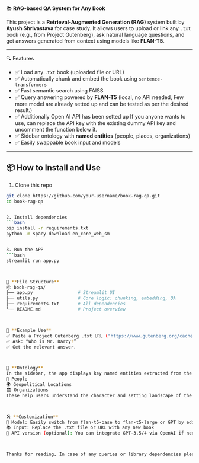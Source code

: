 📚 **RAG-based QA System for Any Book**

This project is a **Retrieval-Augmented Generation (RAG)** system built by **Ayush Shrivastava** for case study. It allows users to upload or link any `.txt` book (e.g., from Project Gutenberg), ask natural language questions, and get answers generated from context using models like **FLAN-T5**.

---

🔍 Features

- ✅ Load any `.txt` book (uploaded file or URL)
- ✅ Automatically chunk and embed the book using `sentence-transformers`
- ✅ Fast semantic search using FAISS
- ✅ Query answering powered by **FLAN-T5** (local, no API needed, Few more model are already setted up and can be tested as per the desired result.)
- ✅ Additionally Open AI API has been setted up If you anyone wants to use, can replace the API key with the existing dummy API key and uncomment the function below it.
- ✅ Sidebar ontology with **named entities** (people, places, organizations)
- ✅ Easily swappable book input and models

---

## 📦 How to Install and Use 

1. Clone this repo
```bash
git clone https://github.com/your-username/book-rag-qa.git
cd book-rag-qa


2. Install dependencies
```bash
pip install -r requirements.txt
python -m spacy download en_core_web_sm


3. Run the APP
```bash
streamlit run app.py



📁 **File Structure**
📦 book-rag-qa/
├── app.py                 # Streamlit UI
├── utils.py               # Core logic: chunking, embedding, QA
├── requirements.txt       # All dependencies
└── README.md              # Project overview



📘 **Example Use**
✅ Paste a Project Gutenberg .txt URL ("https://www.gutenberg.org/cache/epub/1342/pg1342.txt")
✅ Ask: “Who is Mr. Darcy?”
✅ Get the relevant answer.



🧠 **Ontology**
In the sidebar, the app displays key named entities extracted from the book:
👤 People
🌍 Geopolitical Locations
🏛️ Organizations
These help users understand the character and setting landscape of the text.



🛠️ **Customization**
🔁 Model: Easily switch from flan-t5-base to flan-t5-large or GPT by editing utils.py
📚 Input: Replace the .txt file or URL with any new book
🤖 API version (optional): You can integrate GPT-3.5/4 via OpenAI if needed and already having an API key



Thanks for reading, In case of any queries or library dependencies please revert back to me on mail(shrivastava.ayush181297@gmail.com) or on phone(+91 70497 94984).